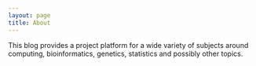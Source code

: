 ```yaml
---
layout: page
title: About
---
```


This blog provides a project platform for a wide variety of subjects around computing, bioinformatics, genetics, statistics and possibly other topics.